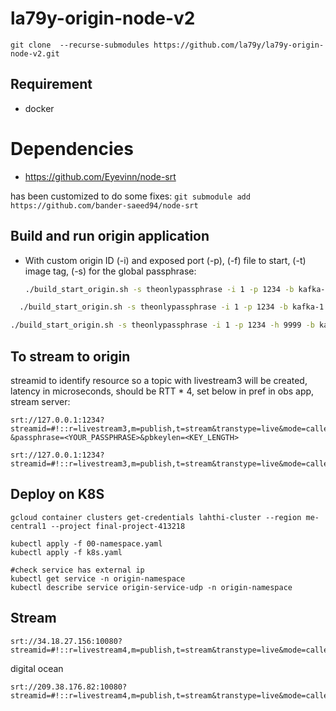 # la79y-origin-node-v2
`git clone  --recurse-submodules https://github.com/la79y/la79y-origin-node-v2.git`

## Requirement
- docker

# Dependencies
- https://github.com/Eyevinn/node-srt

has been customized to do some fixes:
`git submodule add https://github.com/bander-saeed94/node-srt`

## Build and run origin application
- With custom origin ID (-i) and exposed port (-p),  (-f) file to start, (-t) image tag, (-s) for the global passphrase:
  ```sh
  ./build_start_origin.sh -s theonlypassphrase -i 1 -p 1234 -b kafka-server:9092 -f origin_docker_v4.js -t nodejs-origin-rdkafka-v4
  ```
```sh
  ./build_start_origin.sh -s theonlypassphrase -i 1 -p 1234 -b kafka-1:9092 -f origin_docker_v4.js -t nodejs-origin-rdkafka-v4
  ```
  ```sh
  ./build_start_origin.sh -s theonlypassphrase -i 1 -p 1234 -h 9999 -b kafka-1:9092,kafka-2:9092,kafka-3:9092 -f origin_docker_v4.js -t nodejs-origin-rdkafka-v4
  ```

## To stream to origin
streamid to identify resource so a topic with livestream3 will be created, latency in microseconds, should be RTT * 4, set below in pref in obs app, stream server:     
```
srt://127.0.0.1:1234?streamid=#!::r=livestream3,m=publish,t=stream&transtype=live&mode=caller&latency=3200000
&passphrase=<YOUR_PASSPHRASE>&pbkeylen=<KEY_LENGTH>
```
```shell
srt://127.0.0.1:1234?streamid=#!::r=livestream3,m=publish,t=stream&transtype=live&mode=caller&latency=3200000&passphrase=theonlypassphrase&pbkeylen=16
```


## Deploy on K8S
```shell
gcloud container clusters get-credentials lahthi-cluster --region me-central1 --project final-project-413218
```


```shell
kubectl apply -f 00-namespace.yaml
kubectl apply -f k8s.yaml

#check service has external ip
kubectl get service -n origin-namespace
kubectl describe service origin-service-udp -n origin-namespace
```


## Stream
```shell
srt://34.18.27.156:10080?streamid=#!::r=livestream4,m=publish,t=stream&transtype=live&mode=caller&latency=1000&passphrase=theonlypassphrase&pbkeylen=16
```
digital ocean
```shell
srt://209.38.176.82:10080?streamid=#!::r=livestream4,m=publish,t=stream&transtype=live&mode=caller&latency=1000&passphrase=theonlypassphrase&pbkeylen=16
```